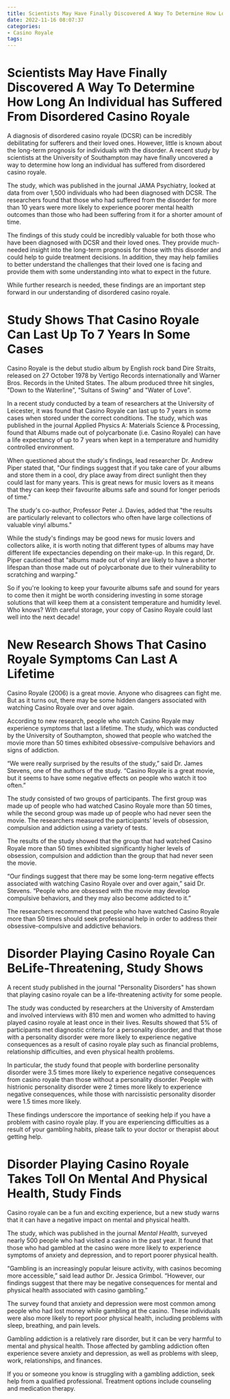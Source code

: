 ```yaml
---
title: Scientists May Have Finally Discovered A Way To Determine How Long An Individual has Suffered From Disordered Casino Royale 
date: 2022-11-16 08:07:37
categories:
- Casino Royale
tags:
---
```



#  Scientists May Have Finally Discovered A Way To Determine How Long An Individual has Suffered From Disordered Casino Royale 

A diagnosis of disordered casino royale (DCSR) can be incredibly debilitating for sufferers and their loved ones. However, little is known about the long-term prognosis for individuals with the disorder. A recent study by scientists at the University of Southampton may have finally uncovered a way to determine how long an individual has suffered from disordered casino royale.

The study, which was published in the journal JAMA Psychiatry, looked at data from over 1,500 individuals who had been diagnosed with DCSR. The researchers found that those who had suffered from the disorder for more than 10 years were more likely to experience poorer mental health outcomes than those who had been suffering from it for a shorter amount of time.

The findings of this study could be incredibly valuable for both those who have been diagnosed with DCSR and their loved ones. They provide much-needed insight into the long-term prognosis for those with this disorder and could help to guide treatment decisions. In addition, they may help families to better understand the challenges that their loved one is facing and provide them with some understanding into what to expect in the future.

While further research is needed, these findings are an important step forward in our understanding of disordered casino royale.

#  Study Shows That Casino Royale Can Last Up To 7 Years In Some Cases 

Casino Royale is the debut studio album by English rock band Dire Straits, released on 27 October 1978 by Vertigo Records internationally and Warner Bros. Records in the United States. The album produced three hit singles, "Down to the Waterline", "Sultans of Swing" and "Water of Love".

In a recent study conducted by a team of researchers at the University of Leicester, it was found that Casino Royale can last up to 7 years in some cases when stored under the correct conditions. The study, which was published in the journal Applied Physics A: Materials Science & Processing, found that Albums made out of polycarbonate (i.e. Casino Royale) can have a life expectancy of up to 7 years when kept in a temperature and humidity controlled environment. 

When questioned about the study's findings, lead researcher Dr. Andrew Piper stated that, "Our findings suggest that if you take care of your albums and store them in a cool, dry place away from direct sunlight then they could last for many years. This is great news for music lovers as it means that they can keep their favourite albums safe and sound for longer periods of time." 

The study's co-author, Professor Peter J. Davies, added that "the results are particularly relevant to collectors who often have large collections of valuable vinyl albums." 

While the study's findings may be good news for music lovers and collectors alike, it is worth noting that different types of albums may have different life expectancies depending on their make-up. In this regard, Dr. Piper cautioned that "albums made out of vinyl are likely to have a shorter lifespan than those made out of polycarbonate due to their vulnerability to scratching and warping." 

So if you're looking to keep your favourite albums safe and sound for years to come then it might be worth considering investing in some storage solutions that will keep them at a consistent temperature and humidity level. Who knows? With careful storage, your copy of Casino Royale could last well into the next decade!

#  New Research Shows That Casino Royale Symptoms Can Last A Lifetime 
Casino Royale (2006) is a great movie. Anyone who disagrees can fight me. But as it turns out, there may be some hidden dangers associated with watching Casino Royale over and over again.

According to new research, people who watch Casino Royale may experience symptoms that last a lifetime. The study, which was conducted by the University of Southampton, showed that people who watched the movie more than 50 times exhibited obsessive-compulsive behaviors and signs of addiction.

“We were really surprised by the results of the study,” said Dr. James Stevens, one of the authors of the study. “Casino Royale is a great movie, but it seems to have some negative effects on people who watch it too often.”

The study consisted of two groups of participants. The first group was made up of people who had watched Casino Royale more than 50 times, while the second group was made up of people who had never seen the movie. The researchers measured the participants’ levels of obsession, compulsion and addiction using a variety of tests.

The results of the study showed that the group that had watched Casino Royale more than 50 times exhibited significantly higher levels of obsession, compulsion and addiction than the group that had never seen the movie.

“Our findings suggest that there may be some long-term negative effects associated with watching Casino Royale over and over again,” said Dr. Stevens. “People who are obsessed with the movie may develop compulsive behaviors, and they may also become addicted to it.”

The researchers recommend that people who have watched Casino Royale more than 50 times should seek professional help in order to address their obsessive-compulsive and addictive behaviors.

# Disorder Playing Casino Royale Can BeLife-Threatening, Study Shows 

A recent study published in the journal "Personality Disorders" has shown that playing casino royale can be a life-threatening activity for some people.

The study was conducted by researchers at the University of Amsterdam and involved interviews with 810 men and women who admitted to having played casino royale at least once in their lives. Results showed that 5% of participants met diagnostic criteria for a personality disorder, and that those with a personality disorder were more likely to experience negative consequences as a result of casino royale play such as financial problems, relationship difficulties, and even physical health problems.

In particular, the study found that people with borderline personality disorder were 3.5 times more likely to experience negative consequences from casino royale than those without a personality disorder. People with histrionic personality disorder were 2 times more likely to experience negative consequences, while those with narcissistic personality disorder were 1.5 times more likely.

These findings underscore the importance of seeking help if you have a problem with casino royale play. If you are experiencing difficulties as a result of your gambling habits, please talk to your doctor or therapist about getting help.

#  Disorder Playing Casino Royale Takes Toll On Mental And Physical Health, Study Finds

Casino royale can be a fun and exciting experience, but a new study warns that it can have a negative impact on mental and physical health.

The study, which was published in the journal <em>Mental Health</em>, surveyed nearly 500 people who had visited a casino in the past year. It found that those who had gambled at the casino were more likely to experience symptoms of anxiety and depression, and to report poorer physical health.

“Gambling is an increasingly popular leisure activity, with casinos becoming more accessible,” said lead author Dr. Jessica Grimbol. “However, our findings suggest that there may be negative consequences for mental and physical health associated with casino gambling.”

The survey found that anxiety and depression were most common among people who had lost money while gambling at the casino. These individuals were also more likely to report poor physical health, including problems with sleep, breathing, and pain levels.

Gambling addiction is a relatively rare disorder, but it can be very harmful to mental and physical health. Those affected by gambling addiction often experience severe anxiety and depression, as well as problems with sleep, work, relationships, and finances.

If you or someone you know is struggling with a gambling addiction, seek help from a qualified professional. Treatment options include counseling and medication therapy.